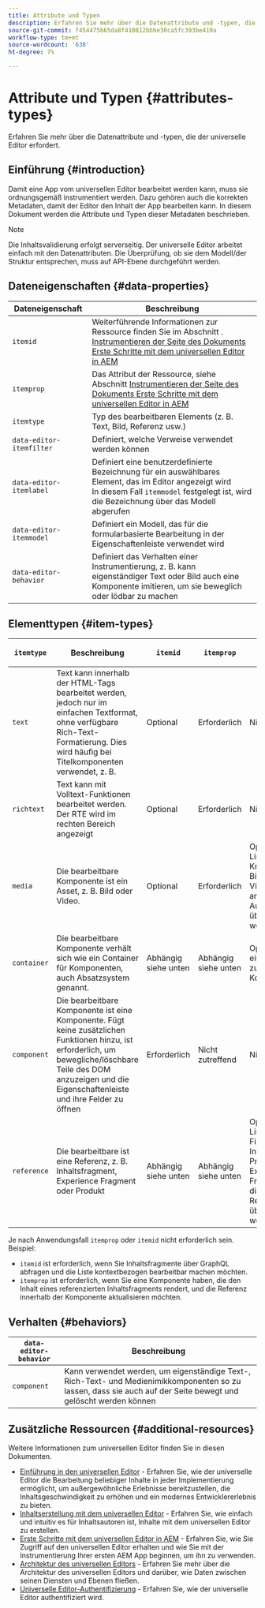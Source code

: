 ```yaml
---
title: Attribute und Typen
description: Erfahren Sie mehr über die Datenattribute und -typen, die der universelle Editor erfordert.
source-git-commit: f454475b65da8f410812bbbe30ca5fc393be410a
workflow-type: tm+mt
source-wordcount: '638'
ht-degree: 7%

---
```



# Attribute und Typen {#attributes-types}

Erfahren Sie mehr über die Datenattribute und -typen, die der universelle Editor erfordert.

## Einführung {#introduction}

Damit eine App vom universellen Editor bearbeitet werden kann, muss sie ordnungsgemäß instrumentiert werden. Dazu gehören auch die korrekten Metadaten, damit der Editor den Inhalt der App bearbeiten kann. In diesem Dokument werden die Attribute und Typen dieser Metadaten beschrieben.

>[!NOTE]
>
>Die Inhaltsvalidierung erfolgt serverseitig. Der universelle Editor arbeitet einfach mit den Datenattributen. Die Überprüfung, ob sie dem Modell/der Struktur entsprechen, muss auf API-Ebene durchgeführt werden.

## Dateneigenschaften {#data-properties}

| Dateneigenschaft | Beschreibung |
|---|---|
| `itemid` | Weiterführende Informationen zur Ressource finden Sie im Abschnitt . [Instrumentieren der Seite des Dokuments Erste Schritte mit dem universellen Editor in AEM](getting-started.md#instrument-thepage) |
| `itemprop` | Das Attribut der Ressource, siehe Abschnitt [Instrumentieren der Seite des Dokuments Erste Schritte mit dem universellen Editor in AEM](getting-started.md#instrument-thepage) |
| `itemtype` | Typ des bearbeitbaren Elements (z. B. Text, Bild, Referenz usw.) |
| `data-editor-itemfilter` | Definiert, welche Verweise verwendet werden können |
| `data-editor-itemlabel` | Definiert eine benutzerdefinierte Bezeichnung für ein auswählbares Element, das im Editor angezeigt wird <br>In diesem Fall `itemmodel` festgelegt ist, wird die Bezeichnung über das Modell abgerufen |
| `data-editor-itemmodel` | Definiert ein Modell, das für die formularbasierte Bearbeitung in der Eigenschaftenleiste verwendet wird |
| `data-editor-behavior` | Definiert das Verhalten einer Instrumentierung, z. B. kann eigenständiger Text oder Bild auch eine Komponente imitieren, um sie beweglich oder lödbar zu machen |

## Elementtypen {#item-types}

| `itemtype` | Beschreibung | `itemid` | `itemprop` | `data-editor-itemfilter` | `data-editor-itemlabel` | `data-editor-itemmodel` | `data-editor-behvior` |
|---|---|---|---|---|---|---|---|
| `text` | Text kann innerhalb der HTML-Tags bearbeitet werden, jedoch nur im einfachen Textformat, ohne verfügbare Rich-Text-Formatierung. Dies wird häufig bei Titelkomponenten verwendet, z. B. | Optional | Erforderlich | Nicht zutreffend | Optional | Nicht zutreffend | Optional |
| `richtext` | Text kann mit Volltext-Funktionen bearbeitet werden. Der RTE wird im rechten Bereich angezeigt | Optional | Erforderlich | Nicht zutreffend | Optional | Nicht zutreffend | Optional |
| `media` | Die bearbeitbare Komponente ist ein Asset, z. B. Bild oder Video. | Optional | Erforderlich | Optional<br>Liste der Kriterien für Bild- oder Videofilter, die an die Asset-Auswahl übergeben werden | Optional | Nicht zutreffend | Optional |
| `container` | Die bearbeitbare Komponente verhält sich wie ein Container für Komponenten, auch Absatzsystem genannt. | Abhängig <br>siehe unten | Abhängig <br>siehe unten | Optional<br>eine Liste der zulässigen Komponenten | Optional | Nicht zutreffend | Nicht zutreffend |
| `component` | Die bearbeitbare Komponente ist eine Komponente. Fügt keine zusätzlichen Funktionen hinzu, ist erforderlich, um bewegliche/löschbare Teile des DOM anzuzeigen und die Eigenschaftenleiste und ihre Felder zu öffnen | Erforderlich | Nicht zutreffend | Nicht zutreffend | Optional | Optional | Nicht zutreffend |
| `reference` | Die bearbeitbare ist eine Referenz, z. B. Inhaltsfragment, Experience Fragment oder Produkt | Abhängig <br>siehe unten | Abhängig <br>siehe unten | Optional<br>Liste der Filterkriterien für Inhaltsfragmente, Produkte oder Experience Fragment , die an die Referenzauswahl übergeben werden | Optional | Optional | Nicht zutreffend |

Je nach Anwendungsfall `itemprop` oder `itemid` nicht erforderlich sein. Beispiel:

* `itemid` ist erforderlich, wenn Sie Inhaltsfragmente über GraphQL abfragen und die Liste kontextbezogen bearbeitbar machen möchten.
* `itemprop` ist erforderlich, wenn Sie eine Komponente haben, die den Inhalt eines referenzierten Inhaltsfragments rendert, und die Referenz innerhalb der Komponente aktualisieren möchten.

## Verhalten {#behaviors}

| `data-editor-behavior` | Beschreibung |
|---|---|
| `component` | Kann verwendet werden, um eigenständige Text-, Rich-Text- und Medienimikkomponenten so zu lassen, dass sie auch auf der Seite bewegt und gelöscht werden können |

## Zusätzliche Ressourcen {#additional-resources}

Weitere Informationen zum universellen Editor finden Sie in diesen Dokumenten.

* [Einführung in den universellen Editor](introduction.md) - Erfahren Sie, wie der universelle Editor die Bearbeitung beliebiger Inhalte in jeder Implementierung ermöglicht, um außergewöhnliche Erlebnisse bereitzustellen, die Inhaltsgeschwindigkeit zu erhöhen und ein modernes Entwicklererlebnis zu bieten.
* [Inhaltserstellung mit dem universellen Editor](authoring.md) - Erfahren Sie, wie einfach und intuitiv es für Inhaltsautoren ist, Inhalte mit dem universellen Editor zu erstellen.
* [Erste Schritte mit dem universellen Editor in AEM](getting-started.md) - Erfahren Sie, wie Sie Zugriff auf den universellen Editor erhalten und wie Sie mit der Instrumentierung Ihrer ersten AEM App beginnen, um ihn zu verwenden.
* [Architektur des universellen Editors](architecture.md) - Erfahren Sie mehr über die Architektur des universellen Editors und darüber, wie Daten zwischen seinen Diensten und Ebenen fließen.
* [Universelle Editor-Authentifizierung](authentication.md) - Erfahren Sie, wie der universelle Editor authentifiziert wird.
